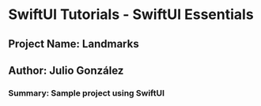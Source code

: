 # SwiftUI Tutorials - SwiftUI Essentials

## **Project Name: Landmarks**
## **Author: Julio González**

### Summary: Sample project using SwiftUI


